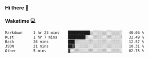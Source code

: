 ### Hi there 👋

<!--
**kikyou14/kikyou14** is a ✨ _special_ ✨ repository because its `README.md` (this file) appears on your GitHub profile.

Here are some ideas to get you started:

- 🔭 I’m currently working on ...
- 🌱 I’m currently learning ...
- 👯 I’m looking to collaborate on ...
- 🤔 I’m looking for help with ...
- 💬 Ask me about ...
- 📫 How to reach me: ...
- 😄 Pronouns: ...
- ⚡ Fun fact: ...
-->

### Wakatime 💻

<!--START_SECTION:waka-->

```txt
Markdown     1 hr 23 mins    ██████████░░░░░░░░░░░░░░░   40.06 %
Rust         1 hr 7 mins     ████████░░░░░░░░░░░░░░░░░   32.49 %
Bash         26 mins         ███░░░░░░░░░░░░░░░░░░░░░░   12.57 %
JSON         21 mins         ██▓░░░░░░░░░░░░░░░░░░░░░░   10.31 %
Other        5 mins          ▓░░░░░░░░░░░░░░░░░░░░░░░░   02.75 %
```

<!--END_SECTION:waka-->